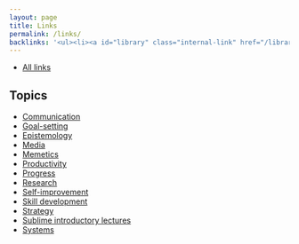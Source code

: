 ```yaml
---
layout: page
title: Links
permalink: /links/
backlinks: '<ul><li><a id="library" class="internal-link" href="/library/">Library</a></li></ul>'
---
```


* <a id="all-links" class="internal-link" href="/all-links/">All links</a>

## Topics

* <a id="links-communication" class="internal-link" href="/links-communication/">Communication</a>
* <a id="links-goal-setting" class="internal-link" href="/links-goal-setting/">Goal-setting</a>
* <a id="links-epistemology" class="internal-link" href="/links-epistemology/">Epistemology</a>
* <a id="links-media" class="internal-link" href="/links-media/">Media</a>
* <a id="links-memetics" class="internal-link" href="/links-memetics/">Memetics</a>
* <a id="links-productivity" class="internal-link" href="/links-productivity/">Productivity</a>
* <a id="links-progress" class="internal-link" href="/links-progress/">Progress</a>
* <a id="links-research" class="internal-link" href="/links-research/">Research</a>
* <a id="links-self-improvement" class="internal-link" href="/links-self-improvement/">Self-improvement</a>
* <a id="links-skill-development" class="internal-link" href="/links-skill-development/">Skill development</a>
* <a id="links-strategy" class="internal-link" href="/links-strategy/">Strategy</a>
* <a id="links-sublime-introductory-lectures" class="internal-link" href="/links-sublime-introductory-lectures/">Sublime introductory lectures</a>
* <a id="links-systems" class="internal-link" href="/links-systems/">Systems</a>